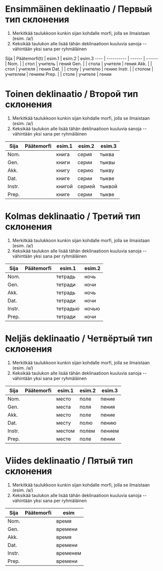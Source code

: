 # Ensimmäinen deklinaatio / Первый тип склонения


1. Merkitkää taulukkoon kunkin sijan kohdalle morfi, jolla se ilmaistaan (esim. /а/)
2. Keksikää taulukon alle lisää tähän deklinaatioon kuuluvia sanoja -- vähintään yksi sana per ryhmäläinen


Sija   | Päätemorfi(t) | esim.1 | esim.2   | esim.3
----   | ---------- | ------ | ------   |
Nom.   |   | стол   | учитель  | гений
Gen.   |   | стола  | учителя  | гения
Akk.   |   | стол   | учителя  | гения
Dat.   |   | столу  | учителю  | гению
Instr. |   | cтолом | учителем | гением
Prep.  |   | столе  | учителе  | гении


# Toinen deklinaatio / Второй тип склонения

1. Merkitkää taulukkoon kunkin sijan kohdalle morfi, jolla se ilmaistaan (esim. /а/)
2. Keksikää taulukon alle lisää tähän deklinaatioon kuuluvia sanoja -- vähintään yksi sana per ryhmäläinen

Sija   | Päätemorfi | esim.1 | esim.2 | esim.3
----   | ---------- | ------ | ------ | -------
Nom.   |  | книга  | серия  | тыква
Gen.   |  | книги  | серии  | тыквы
Akk.   |  | книгу  | серию  | тыкву
Dat.   |  | книге  | серии  | тыкве
Instr. |  | книгой | серией | тыквой
Prep.  |  | книге  | серии  | тыкве

# Kolmas deklinaatio / Третий тип склонения

1. Merkitkää taulukkoon kunkin sijan kohdalle morfi, jolla se ilmaistaan (esim. /а/)
2. Keksikää taulukon alle lisää tähän deklinaatioon kuuluvia sanoja -- vähintään yksi sana per ryhmäläinen


Sija   | Päätemorfi | esim.1   | esim.2 |
----   | ---------- | ------   | ------ |
Nom.   |  | тетрадь  | ночь   |
Gen.   |  | тетради  | ночи   |
Akk.   |  | тетрадь  | ночь   |
Dat.   |  | тетради  | ночи   |
Instr. |  | тетрадью | ночью  |
Prep.  |  | тетради  | ночи   |


# Neljäs deklinaatio / Четвёртый тип склонения

1. Merkitkää taulukkoon kunkin sijan kohdalle morfi, jolla se ilmaistaan (esim. /а/)
2. Keksikää taulukon alle lisää tähän deklinaatioon kuuluvia sanoja -- vähintään yksi sana per ryhmäläinen

Sija   | Päätemorfi | esim.1 | esim.2 |esim.3
----   | ---------- | ------ | ------ |-------
Nom.   |  | место  | поле   | пение
Gen.   |  | места  | поля   | пения
Akk.   |  | место  | поле   | пение
Dat.   |  | месту  | полю   | пению
Instr. |  | местом | полем  | пением
Prep.  |  | месте  | поле   | пении


# Viides deklinaatio / Пятый тип склонения

1. Merkitkää taulukkoon kunkin sijan kohdalle morfi, jolla se ilmaistaan (esim. /а/)
2. Keksikää taulukon alle lisää tähän deklinaatioon kuuluvia sanoja -- vähintään yksi sana per ryhmäläinen



Sija   | Päätemorfi | esim
----   | ---------- | ------
Nom.   |   | время
Gen.   |   | времени
Akk.   |   | время
Dat.   |   | времени
Instr. |   | временем
Prep.  |   | времени



